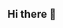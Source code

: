 ## Hi there 👋

<!--
**Xoder-z/Xoder-z** is a ✨ _special_ ✨ repository because its `README.md` (this file) appears on your GitHub profile.
this is my first github project.
learning python and c step by step

